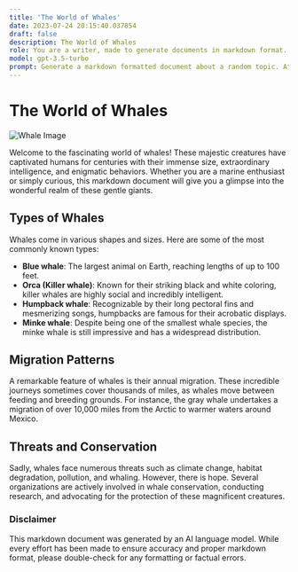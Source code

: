 ```yaml
---
title: 'The World of Whales'
date: 2023-07-24 20:15:40.037854
draft: false
description: The World of Whales
role: You are a writer, made to generate documents in markdown format. It is very important that all of the documents you generate are in valid markdown format.
model: gpt-3.5-turbo
prompt: Generate a markdown formatted document about a random topic. At the bottom, include a disclaimer explaining that the document was generated by you. The first line of the document should be the title. Make sure that the entire document is in proper markdown format, using a mix of various tags to make the document visually appealing.
---
```


# The World of Whales

![Whale Image](https://www.example.com/whale-image.jpg)

Welcome to the fascinating world of whales! These majestic creatures have captivated humans for centuries with their immense size, extraordinary intelligence, and enigmatic behaviors. Whether you are a marine enthusiast or simply curious, this markdown document will give you a glimpse into the wonderful realm of these gentle giants.

## Types of Whales

Whales come in various shapes and sizes. Here are some of the most commonly known types:

- **Blue whale**: The largest animal on Earth, reaching lengths of up to 100 feet.
- **Orca (Killer whale)**: Known for their striking black and white coloring, killer whales are highly social and incredibly intelligent.
- **Humpback whale**: Recognizable by their long pectoral fins and mesmerizing songs, humpbacks are famous for their acrobatic displays.
- **Minke whale**: Despite being one of the smallest whale species, the minke whale is still impressive and has a widespread distribution.

## Migration Patterns

A remarkable feature of whales is their annual migration. These incredible journeys sometimes cover thousands of miles, as whales move between feeding and breeding grounds. For instance, the gray whale undertakes a migration of over 10,000 miles from the Arctic to warmer waters around Mexico.

## Threats and Conservation

Sadly, whales face numerous threats such as climate change, habitat degradation, pollution, and whaling. However, there is hope. Several organizations are actively involved in whale conservation, conducting research, and advocating for the protection of these magnificent creatures.

### Disclaimer

This markdown document was generated by an AI language model. While every effort has been made to ensure accuracy and proper markdown format, please double-check for any formatting or factual errors.